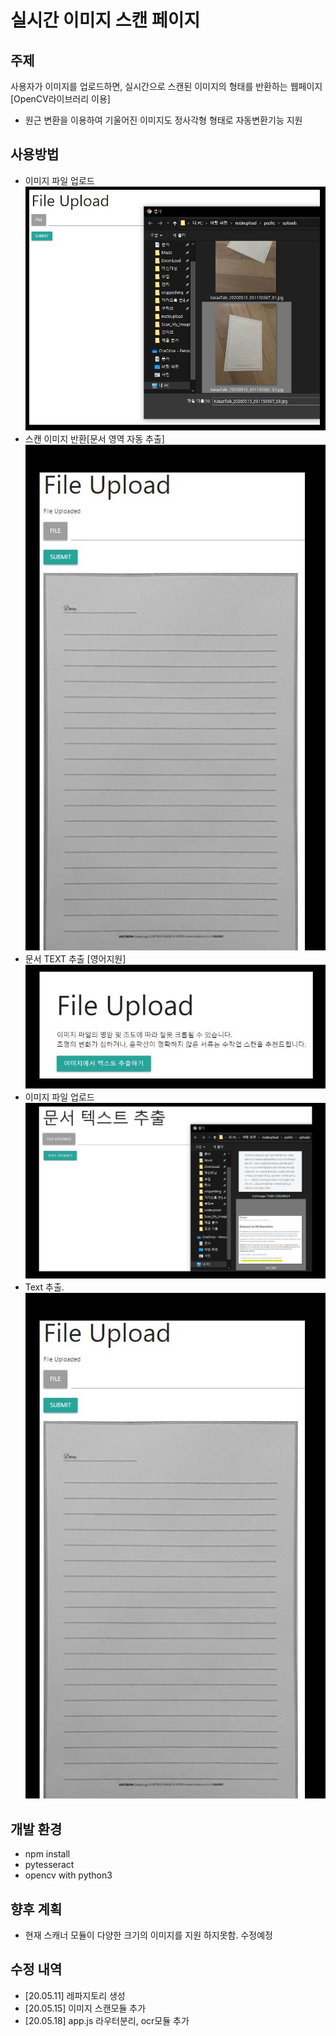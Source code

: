 # 실시간 이미지 스캔 페이지
## 주제
사용자가 이미지를 업로드하면, 실시간으로 스캔된 이미지의 형태를 반환하는 웹페이지[OpenCV라이브러리 이용]
- 원근 변환을 이용하여 기울어진 이미지도 정사각형 형태로 자동변환기능 지원

## 사용방법
  * 이미지 파일 업로드
![1](./src/1.JPG)
  * 스캔 이미지 반환[문서 영역 자동 추출]
![2](./src/2.JPG)
  * 문서 TEXT 추출 [영어지원]
![3](./src/3.JPG)
  * 이미지 파일 업로드
![4](./src/4.JPG)
  * Text 추출.
![2](./src/2.JPG)

## 개발 환경
- npm install
- pytesseract
- opencv with python3
## 향후 계획
- 현재 스캐너 모듈이 다양한 크기의 이미지를 지원 하지못함. 수정예정

## 수정 내역
 * [20.05.11] 레파지토리 생성
 * [20.05.15] 이미지 스캔모듈 추가
 * [20.05.18] app.js 라우터분리, ocr모듈 추가
